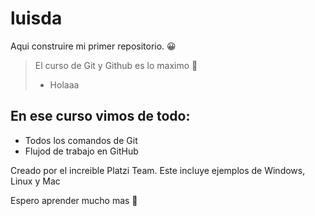 # luisda
Aqui construire mi primer repositorio. 😀
> El curso de Git y Github es lo maximo 💪
> - Holaaa

## En ese curso vimos de todo:
* Todos los comandos de Git
* Flujod de trabajo en GitHub

Creado por el increible Platzi Team.
Este incluye ejemplos de Windows, Linux y Mac

Espero aprender mucho mas 👀